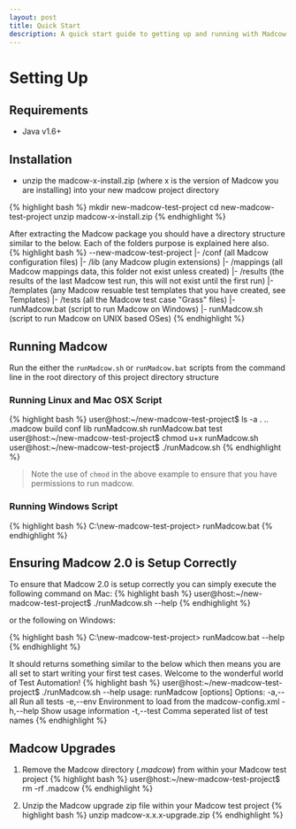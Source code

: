 ```yaml
---
layout: post
title: Quick Start
description: A quick start guide to getting up and running with Madcow
---
```


# Setting Up

## Requirements

* Java v1.6+

## Installation

* unzip the madcow-x-install.zip (where x is the version of Madcow you are installing) into your new madcow project directory

{% highlight bash %}
mkdir new-madcow-test-project
cd new-madcow-test-project
unzip madcow-x-install.zip
{% endhighlight %}


After extracting the Madcow package you should have a directory structure similar to the below. Each of the folders purpose is explained here also.  
{% highlight bash %}
--new-madcow-test-project
|- /conf         (all Madcow configuration files)
|- /lib          (any Madcow plugin extensions)
|- /mappings     (all Madcow mappings data, this folder not exist unless created)
|- /results      (the results of the last Madcow test run, this will not exist until the first run)
|- /templates    (any Madcow resuable test templates that you have created, see Templates)
|- /tests        (all the Madcow test case "Grass" files)
|- runMadcow.bat (script to run Madcow on Windows)
|- runMadcow.sh  (script to run Madcow on UNIX based OSes) 
{% endhighlight %}


## Running Madcow
Run the either the `runMadcow.sh` or `runMadcow.bat` scripts from the command line in the root directory of this project directory structure

### Running Linux and Mac OSX Script
{% highlight bash %}
user@host:~/new-madcow-test-project$ ls -a
.  ..  .madcow  build  conf  lib  runMadcow.sh  runMadcow.bat  test
user@host:~/new-madcow-test-project$ chmod u+x runMadcow.sh
user@host:~/new-madcow-test-project$ ./runMadcow.sh
{% endhighlight %}

> Note the use of `chmod` in the above example to ensure that you have permissions to run madcow. 

### Running Windows Script
{% highlight bash %}
C:\new-madcow-test-project> runMadcow.bat
{% endhighlight %}

## Ensuring Madcow 2.0 is Setup Correctly 

To ensure that Madcow 2.0 is setup correctly you can simply execute the following command on Mac:
{% highlight bash %}
user@host:~/new-madcow-test-project$ ./runMadcow.sh --help
{% endhighlight %}

or the following on Windows: 

{% highlight bash %}
C:\new-madcow-test-project> runMadcow.bat --help
{% endhighlight %}

It should returns something similar to the below which then means you are all set to start writing your first test cases. Welcome to the wonderful world of Test Automation!
{% highlight bash %}
user@host:~/new-madcow-test-project$ ./runMadcow.sh --help
usage: runMadcow [options]
Options:
 -a,--all               Run all tests
 -e,--env <env-name>    Environment to load from the madcow-config.xml
 -h,--help              Show usage information
 -t,--test <testname>   Comma seperated list of test names
{% endhighlight %}


## Madcow Upgrades 

1. Remove the Madcow directory (_.madcow_) from within your Madcow test project
{% highlight bash %}
user@host:~/new-madcow-test-project$ rm -rf .madcow
{% endhighlight %}

2. Unzip the Madcow upgrade zip file within your Madcow test project
{% highlight bash %}
unzip madcow-x.x.x-upgrade.zip
{% endhighlight %}
